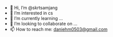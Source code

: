 - 👋 Hi, I’m @skrtsamjang
- 👀 I’m interested in cs
- 🌱 I’m currently learning ...
- 💞️ I’m looking to collaborate on ...
- 📫 How to reach me: daniehm0503@gmail.com

<!---
skrtsamjang/skrtsamjang is a ✨ special ✨ repository because its `README.md` (this file) appears on your GitHub profile.
You can click the Preview link to take a look at your changes.
--->
